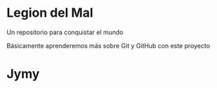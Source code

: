 # Legion del Mal
Un repositorio para conquistar el mundo

Básicamente aprenderemos más sobre Git y GitHub con este proyecto


# Jymy